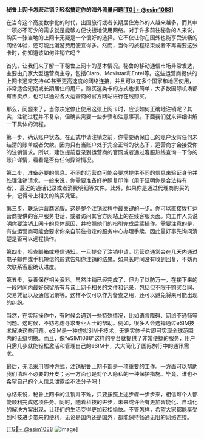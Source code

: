 **秘鲁上网卡怎麽注销？轻松搞定你的海外流量问题[[TG💪+ @esim1088](https://t.me/s/esim1088)]**

在当今这个高度数字化的时代，出国旅行或者长期居住海外的人越来越多，而其中一项必不可少的需求就是能够方便快捷地使用网络。对于许多前往秘鲁的人来说，购买一张当地的上网卡无疑是一个很好的选择。它不仅让你在国外也能享受流畅的网络体验，还可能比漫游费用便宜得多。然而，当你的旅程结束或者不再需要这张卡时，你知道该如何注销它吗？

首先，让我们来了解一下秘鲁上网卡的基本情况。秘鲁的移动通信市场非常发达，主要由几家大型运营商主导，包括Claro、Movistar和Entel等。这些运营商提供的上网卡通常支持4G甚至更高速度的网络连接，并且可以在多个国家和地区使用，非常适合短期或长期居住的用户。购买这类卡的方式也很简单，大多数国际机场都有售卖点，也可以通过各大运营商的官方网站进行在线购买。

那么，问题来了，当你决定停止使用这张上网卡时，应该如何正确地注销呢？其实，注销过程并不复杂，但确实需要一些步骤和注意事项。下面我们就来详细讲解一下具体的流程。

第一步，确认账户状态。在正式申请注销之前，你需要确保自己的账户没有任何未结清的账单或者欠款。因为只有当账户处于完全正常的状态下，运营商才会接受你的注销请求。所以，建议提前登录到运营商的官网或者通过客服热线查询一下你的账户详情，看看是否有任何异常情况。

第二步，准备必要的信息。不同的运营商可能会要求提供不同的信息来验证身份并处理注销请求。一般来说，你需要准备好护照复印件（用于证明你是合法持有者）、最近的通话记录或者消费明细等文件。此外，如果你是通过代理商购买的卡，记得带上相关的购买凭证。

第三步，联系运营商客服。这是整个注销过程中最关键的一步。你可以直接拨打运营商提供的客户服务电话，或者访问其官方网站上的在线客服页面。向工作人员说明你要注销上网卡的具体原因，并按照他们的指引完成后续操作。需要注意的是，有些运营商可能会要求你亲自前往指定的服务中心办理手续，因此最好事先询问清楚是否可以远程操作。

第四步，检查邮箱或短信通知。一旦提交了注销申请，运营商通常会在几天内通过电子邮件或手机短信的形式告知你注销的结果。如果长时间没有收到回复，不妨再次联系客服确认进度。

第五步，妥善保存相关资料。虽然注销已经完成了，但为了以防万一，在接下来的一段时间内最好保留所有与该上网卡相关的文件和记录，包括但不限于购买合同、交易凭证以及通信记录等。这样不仅可以作为备查之用，还可以避免将来可能出现的纠纷。

当然，在实际操作中，有时候会遇到一些特殊情况，比如语言障碍、网络不通畅等问题。这时候，不妨考虑寻求专业人士的帮助。例如，很多人会选择通过eSIM技术解决这些问题。eSIM是一种虚拟SIM卡技术，无需实体卡片即可实现全球范围内的无缝切换。而且，像“eSIM1088”这样的平台就提供了非常便捷的服务，用户只需几步就能轻松激活和管理自己的eSIM卡，大大简化了国际旅行中的通讯需求。

最后，无论采用哪种方式，注销秘鲁上网卡都是一项重要的工作。一方面可以帮助我们清理不必要的开支；另一方面也是对个人隐私的一种保护措施。毕竟，谁也不希望自己的个人信息泄露给不法分子吧！

总结来说，秘鲁上网卡的注销并不难，只要按照上述步骤一步步来，相信每个人都能顺利完成这项任务。同时，随着科技的进步，未来或许会有更加智能化、自动化的解决方案出现，让我们的生活变得更加轻松愉快。不管怎样，希望大家都能享受到科技进步带来的便利，无论是国内还是国外，都能保持畅通无阻的网络连接。

[[TG💪+ @esim1088](https://t.me/s/esim1088) ![Image](https://i.postimg.cc/4NQfJmqS/Snipaste-2025-05-13-00-14-12.png)]